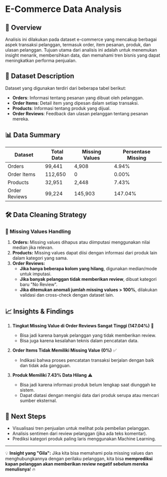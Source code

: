 # E-Commerce Data Analysis

## 📌 Overview
Analisis ini dilakukan pada dataset e-commerce yang mencakup berbagai aspek transaksi pelanggan, termasuk order, item pesanan, produk, dan ulasan pelanggan. Tujuan utama dari analisis ini adalah untuk menemukan insight menarik, membersihkan data, dan memahami tren bisnis yang dapat meningkatkan performa penjualan.

## 📂 Dataset Description
Dataset yang digunakan terdiri dari beberapa tabel berikut:
- **Orders**: Informasi tentang pesanan yang dibuat oleh pelanggan.
- **Order Items**: Detail item yang dipesan dalam setiap transaksi.
- **Products**: Informasi tentang produk yang dijual.
- **Order Reviews**: Feedback dan ulasan pelanggan tentang pesanan mereka.

## 📊 Data Summary
| Dataset           | Total Data | Missing Values | Persentase Missing |
|------------------|------------|----------------|----------------------|
| Orders          | 99,441      | 4,908          | 4.94%                |
| Order Items     | 112,650     | 0              | 0.00%                |
| Products        | 32,951      | 2,448          | 7.43%                |
| Order Reviews   | 99,224      | 145,903        | 147.04%               |

## 🛠️ Data Cleaning Strategy

### **🔹 Missing Values Handling**
1. **Orders:** Missing values dihapus atau diimputasi menggunakan nilai median jika relevan.
2. **Products:** Missing values dapat diisi dengan informasi dari produk lain dalam kategori yang sama.
3. **Order Reviews:**
   - **Jika hanya beberapa kolom yang hilang**, digunakan median/mode untuk imputasi.
   - **Jika banyak pelanggan tidak memberikan review**, dibuat kategori baru "No Review".
   - **Jika ditemukan anomali jumlah missing values > 100%**, dilakukan validasi dan cross-check dengan dataset lain.

## 📈 Insights & Findings
1. **Tingkat Missing Value di Order Reviews Sangat Tinggi (147.04%)** 🚨
   - Bisa jadi karena banyak pelanggan yang tidak memberikan review.
   - Bisa juga karena kesalahan teknis dalam pencatatan data.

2. **Order Items Tidak Memiliki Missing Value (0%)** ✅
   - Indikasi bahwa proses pencatatan transaksi berjalan dengan baik dan tidak ada gangguan.

3. **Produk Memiliki 7.43% Data Hilang** ⚠️
   - Bisa jadi karena informasi produk belum lengkap saat diunggah ke sistem.
   - Dapat diatasi dengan mengisi data dari produk serupa atau mencari sumber eksternal.

## 🚀 Next Steps
- Visualisasi tren penjualan untuk melihat pola pembelian pelanggan.
- Analisis sentimen dari review pelanggan (jika ada teks komentar).
- Prediksi kategori produk paling laris menggunakan Machine Learning.

---
💡 **Insight yang "Gila":** Jika kita bisa memahami pola missing values dan menghubungkannya dengan perilaku pelanggan, kita bisa **memprediksi kapan pelanggan akan memberikan review negatif sebelum mereka menulisnya**! 🔥

